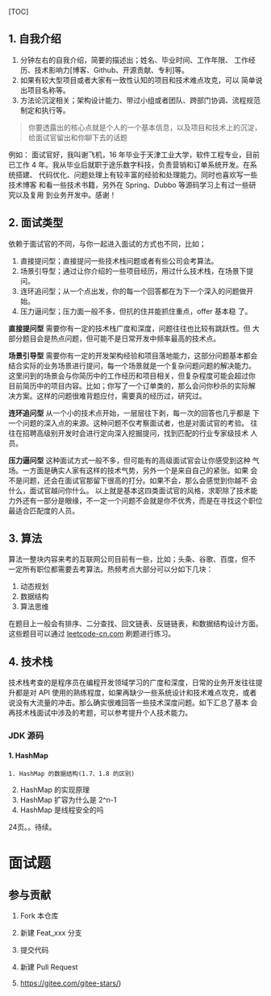 [TOC]

##  1. 自我介绍

1. 分钟左右的自我介绍，简要的描述出；姓名、毕业时间、工作年限、 工作经历、技术影响力[博客、Github、开源贡献、专利]等。 
2. 如果有较大型项目或者大家有一致性认知的项目和技术难点攻克，可以 简单说出项目名称等。 
3. 方法论沉淀相关；架构设计能力、带过小组或者团队、跨部门协调、流程规范制定和执行等。

> 你要透露出的核心点就是个人的一个基本信息，以及项目和技术上的沉淀，给面试官留出和你聊下去的话题

例如： 面试官好，我叫谢飞机，16 年毕业于天津工业大学，软件工程专业，目前已工作 4 年。我从毕业后就职于途乐数字科技，负责营销和订单系统开发。在系统搭建、 代码优化、问题处理上有较丰富的经验和处理能力。同时也喜欢写一些技术博客 和看一些技术书籍，另外在 Spring、Dubbo 等源码学习上有过一些研究以及复用 到业务开发中。感谢！

## 2. 面试类型

依赖于面试官的不同，与你一起进入面试的方式也不同，比如；

1. 直接提问型；直接提问一些技术栈问题或者有些公司会考算法。 
2. 场景引导型；通过让你介绍的一些项目经历，用过什么技术栈，在场景下提问。 
3. 连环追问型；从一个点出发，你的每一个回答都在为下一个深入的问题做开始。 
4. 压力逼问型；压力面一般不多，但抗的住并能抓住重点，offer 基本稳 了。

**直接提问型** 需要你有一定的技术栈广度和深度，问题往往也比较有跳跃性。但 大部分题目会是热点问题，但可能不是日常开发中频率最高的技术点。

**场景引导型** 需要你有一定的开发架构经验和项目落地能力，这部分问题基本都会结合实际的业务场景进行提问，每一个场景就是一个复杂问题问题的解决能力。 这里问到的场景会与你简历中的工作经历和项目相关，但复杂程度可能会超过你 目前简历中的项目内容。比如；你写了一个订单类的，那么会问你秒杀的实际解 决方案。这样的问题很难背题应付，需要真的经历过，研究过。

**连环追问型** 从一个小的技术点开始，一层层往下剥，每一次的回答也几乎都是 下一个问题的深入点的来源。这种问题不仅考察面试者，也是对面试官的考验。 往往在招聘高级别开发时会进行定向深入挖掘提问，找到匹配的行业专家级技术 人员。

**压力逼问型** 这种面试方式一般不多，但可能有的高级面试官会让你感受到这种 气场。一方面是确实人家有这样的技术气势，另外一个是来自自己的紧张。如果 会不是问题，还会在面试官那留下很高的打分。如果不会，那么会感觉到你越不 会什么，面试官越问你什么。 以上就是基本这四类面试官的风格，求职除了技术能力外还有一部分是眼缘，不一定一个问题不会就是你不优秀，而是在寻找这个职位最适合匹配度的人员。

##  3. 算法

算法一整块内容来考的互联网公司目前有一些，比如；头条、谷歌、百度，但不 一定所有职位都需要去考算法。热频考点大部分可以分如下几块：

1. 动态规划
2. 数据结构
3. 算法思维

在题目上一般会有排序、二分查找、回文链表、反链链表，和数据结构设计方面。 这些题目可以通过 [leetcode-cn.com](leetcode-cn.com) 刷题进行练习。

## 4. 技术栈 

技术栈考查的是程序员在编程开发领域学习的广度和深度，日常的业务开发往往提升都是对 API 使用的熟练程度，如果再缺少一些系统设计和技术难点攻克，或者说没有大流量的冲击。那么确实很难回答一些技术深度问题。如下汇总了基本 会再技术栈面试中涉及的考题，可以参考提升个人技术能力。

### JDK 源码 

#### 1. HashMap

	1. HashMap 的数据结构(1.7、1.8 的区别) 
 2. HashMap 的实现原理 
 3. HashMap 扩容为什么是 2^n-1 
 4. HashMap 是线程安全的吗



24页。。待续。















# 面试题













## 参与贡献

1.  Fork 本仓库
2.  新建 Feat_xxx 分支
3.  提交代码
4.  新建 Pull Request

6.  https://gitee.com/gitee-stars/)
